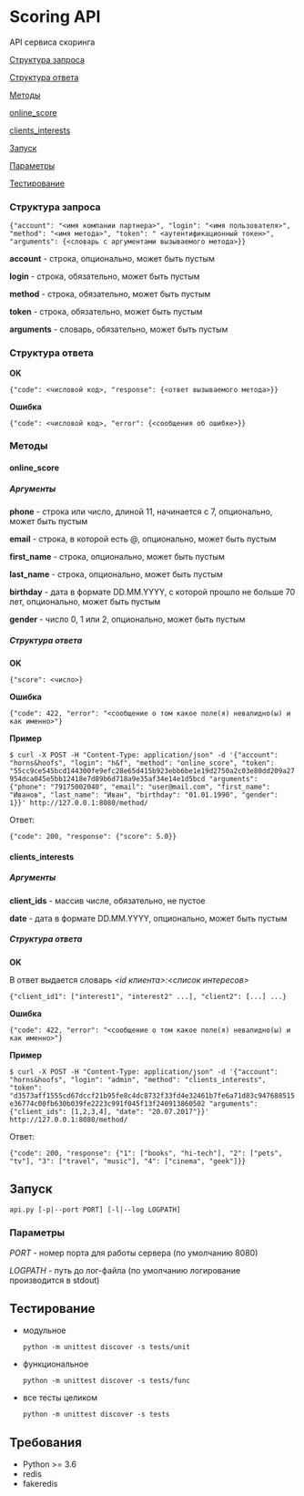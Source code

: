 # Scoring API
API сервиса скоринга

[Структура запроса](#Структура-запроса)

[Структура ответа](#Структура-ответа)

[Методы](#Методы)

[online_score](#online_score)

[clients_interests](#clients_interests)

[Запуск](#Запуск)

[Параметры](#Параметры)

[Тестирование](#Тестирование)

### Структура запроса

`{"account": "<имя компании партнера>", "login": "<имя пользователя>", "method": "<имя метода>", "token": "
<аутентификационный токен>", "arguments": {<словарь с аргументами вызываемого метода>}}`

**account** - строка, опционально, может быть пустым

**login** - строка, обязательно, может быть пустым

**method** - строка, обязательно, может быть пустым

**token** - строка, обязательно, может быть пустым

**arguments** - словарь, обязательно, может быть пустым

### Структура ответа

**OK**

`{"code": <числовой код>, "response": {<ответ вызываемого метода>}}`

**Ошибка**

`{"code": <числовой код>, "error": {<сообщения об ошибке>}}`

### Методы

#### online_score

##### Аргументы

**phone** - строка или число, длиной 11, начинается с 7, опционально, может быть пустым

**email** - строка, в которой есть @, опционально, может быть пустым

**first_name** - строка, опционально, может быть пустым

**last_name** - строка, опционально, может быть пустым

**birthday** - дата в формате DD.MM.YYYY, с которой прошло не больше 70 лет, опционально, может быть пустым

**gender** - число 0, 1 или 2, опционально, может быть пустым

##### Структура ответа

**OK**

`{"score": <число>}`

**Ошибка**

`{"code": 422, "error": "<сообщение о том какое поле(я) невалидно(ы) и как именно>"}`

**Пример**

`$ curl -X POST -H "Content-Type: application/json" -d '{"account": "horns&hoofs", "login": "h&f", "method":
"online_score", "token":
"55cc9ce545bcd144300fe9efc28e65d415b923ebb6be1e19d2750a2c03e80dd209a27954dca045e5bb12418e7d89b6d718a9e35af34e14e1d5bcd
"arguments": {"phone": "79175002040", "email": "user@mail.com", "first_name": "Иванов", "last_name":
"Иван", "birthday": "01.01.1990", "gender": 1}}' http://127.0.0.1:8080/method/`

Ответ:

`{"code": 200, "response": {"score": 5.0}}`

#### clients_interests

##### Аргументы

**client_ids** - массив числе, обязательно, не пустое

**date** - дата в формате DD.MM.YYYY, опционально, может быть пустым

##### Структура ответа

**OK**

В ответ выдается словарь *<id клиента>:<список интересов>*

`{"client_id1": ["interest1", "interest2" ...], "client2": [...] ...}`

**Ошибка**

`{"code": 422, "error": "<сообщение о том какое поле(я) невалидно(ы) и как именно>"}`

**Пример**

`$ curl -X POST -H "Content-Type: application/json" -d '{"account": "horns&hoofs", "login": "admin", "method":
"clients_interests", "token":
"d3573aff1555cd67dccf21b95fe8c4dc8732f33fd4e32461b7fe6a71d83c947688515e36774c00fb630b039fe2223c991f045f13f240913860502
"arguments": {"client_ids": [1,2,3,4], "date": "20.07.2017"}}' http://127.0.0.1:8080/method/`

Ответ:

`{"code": 200, "response": {"1": ["books", "hi-tech"], "2": ["pets", "tv"], "3": ["travel", "music"], "4":
["cinema", "geek"]}}`

## Запуск
`api.py [-p|--port PORT] [-l|--log LOGPATH]`

### Параметры

*PORT* - номер порта для работы сервера (по умолчанию 8080)

*LOGPATH* - путь до лог-файла (по умолчанию логирование производится в stdout) 

## Тестирование

- модульное

  `python -m unittest discover -s tests/unit`

- функциональное

  `python -m unittest discover -s tests/func`

- все тесты целиком
  
  `python -m unittest discover -s tests`

## Требования
- Python >= 3.6
- redis
- fakeredis
